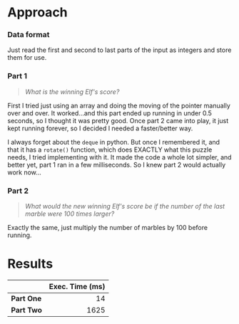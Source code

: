 # Approach
### Data format

Just read the first and second to last parts of the input as integers and store them for use.

### Part 1
> _What is the winning Elf's score?_

First I tried just using an array and doing the moving of the pointer manually over and over. It worked...and this part
ended up running in under 0.5 seconds, so I thought it was pretty good. Once part 2 came into play, it just kept running
forever, so I decided I needed a faster/better way.

I always forget about the `deque` in python. But once I remembered it, and that it has a `rotate()` function, which does
EXACTLY what this puzzle needs, I tried implementing with it. It made the code a whole lot simpler, and better yet,
part 1 ran in a few milliseconds. So I knew part 2 would actually work now...

### Part 2
> _What would the new winning Elf's score be if the number of the last marble were 100 times larger?_

Exactly the same, just multiply the number of marbles by 100 before running.

# Results

|              | Exec. Time (ms) |
|--------------|----------------:|
| **Part One** |              14 |
| **Part Two** |            1625 |
